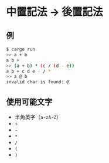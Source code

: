 # 中置記法 -> 後置記法

## 例

```sh
$ cargo run
>> a + b
a b +
>> (a + b) * (c / (d - e))
a b + c d e - / *
>> a @ b
invalid char is found: @
```

## 使用可能文字

* 半角英字（`a-zA-Z`）
* `+`
* `-`
* `*`
* `/`
* `(`
* `)`
